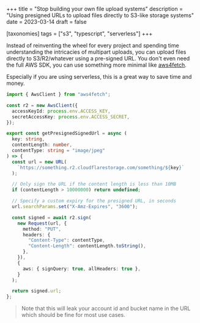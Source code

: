 +++
title = "Stop building your own file upload systems"
description = "Using presigned URLs to upload files directly to S3-like storage systems"
date = 2023-03-14
draft = false

[taxonomies]
tags = ["s3", "typescript", "serverless"]
+++

Instead of reinventing the wheel for every project and spending time understanding the intricacies of multipart uploads, you can upload files directly to S3/R2/whatever using a pre-signed URL.
You don't even need the full AWS SDK, you can use something more minimal like [aws4fetch](https://github.com/mhart/aws4fetch).

Especially if you are using serverless, this is a great way to save time and money.

```ts
import { AwsClient } from "aws4fetch";

const r2 = new AwsClient({
  accessKeyId: process.env.ACCESS_KEY,
  secretAccessKey: process.env.ACCESS_SECRET,
});

export const getPresignedSignedUrl = async (
  key: string,
  contentLength: number,
  contentType: string = "image/jpeg"
) => {
  const url = new URL(
    `https://something.r2.cloudflarestorage.com/something/${key}`
  );

  // Only sign the URL if the content length is less than 10MB
  if (contentLength > 10000000) return undefined;

  // Specify a custom expiry for the presigned URL, in seconds
  url.searchParams.set("X-Amz-Expires", "3600");

  const signed = await r2.sign(
    new Request(url, {
      method: "PUT",
      headers: {
        "Content-Type": contentType,
        "Content-Length": contentLength.toString(),
      },
    }),
    {
      aws: { signQuery: true, allHeaders: true },
    }
  );

  return signed.url;
};
```

> Note that this will leak your account id and bucket name in the URL which should be fine for most use cases.

